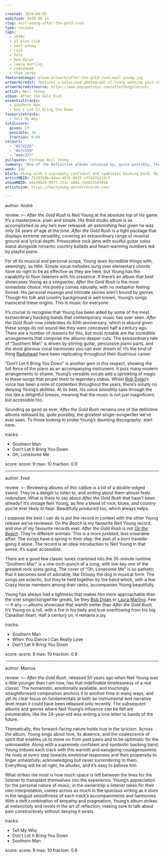 ```yaml
---

created: 2020-08-05
modified: 2020-08-14
slug: neil-young-after-the-gold-rush
type: reviews
tags:
  - 1970s
  - 27 plus club
  - neil young
  - rock
  - folk
  - bob dylan
  - laura marling
  - radiohead
  - thom yorke
featuredimage: album-artwork/after-the-gold-rush-neil-young.jpg
artworkCredit: features a solarised photograph of Young walking past the New York University School of Law. It was taken by American photographer Joel Bernstein, who at the time was just 18 years old.
artworkCreditSource: https://www.popspotsnyc.com/afterthegoldrush/
artist: Neil Young
album: After the Gold Rush
essentialtracks:
  - Southern Man
  - Don't Let It Bring You Down 
favouritetracks:
  - Tell My Why
totalscore:
  given: 27
  possible: 30
  fraction: 0.90
colours:
  - "#272226"
  - "#e7c559"
  - "#e0c377"
pullquote: Vintage Neil Young
summary: "One of the definitive albums released by, quite possibly, the greatest singer-songwriter we've ever seen. To those looking to probe Young's daunting discography: start here."
week: 242
blurb: Along with a supremely confident and symbiotic backing band, Neil Young imbues each track with this and easygoing courageousness. A true classic.
artistMBID: 75167b8b-44e4-407b-9d35-effe87b223cf
albumMBID: b6a3952b-9977-351c-a80a-73e023143858
artistLink: https://neilyoung.warnerrecords.com/

---
```


author: André

review: >-
  *After the Gold Rush* is Neil Young at the absolute top of his game. It’s a masterpiece, plain and simple. His third studio album is as accomplished as any he’s ever released: an astonishing feat given he was only 24 years of age at the time. *After the Gold Rush* is a tight package that displays extreme versatility, covering an extraordinary range of musical ground and lyrical depth. Provocative rock jams with soulful guitar solos stand alongside romantic country ballads and heart-warming numbers led by playful piano.

  For all its musical and personal scope, Young does incredible things with, seemingly, so little. Simple vocal melodies sung over elementary chords have no right to be as effective as they are here, but Young has the capability to floor listeners with his presence. If there’s an album that best showcases Young as a songwriter, *After the Gold Rush* is the most immediate choice. His poetry comes naturally, with no metaphor feeling forced. His personal musings and intricate stories aren’t bound by genres. Though his folk and country background is well known, Young’s songs transcend these origins. This is music for everyone.

  It’s crucial to recognise that Young has been aided by some of the most extraordinary backing bands that contemporary music has ever seen. *After the Gold Rush* now celebrates its 50th anniversary, which is absurd given these songs do not sound like they were conceived half a century ago. There are a number of reasons for this, but most notable are the incredible arrangements that comprise the albums deeper cuts. The extraordinary tale of “Southern Man” is driven by stirring guitar, percussive piano parts, and the most glorious vocal harmonies you can ever dream of. It’s the kind of thing [Radiohead](/reviews/radiohead-ok-computer/) have been replicating throughout their illustrious career.

  “Don’t Let it Bring You Down” is another gem in this respect, showing the full force of the piano as an accompanying instrument. It puts many modern arrangements to shame. Young’s versatile vocals add a sprinkling of magic to these songs that propel them to legendary status. Whilst [Bob Dylan](/articles/bob-dylan-studio-albums-ranked/)’s voice has been a note of contention throughout the years, there’s simply no denying Young’s abilities. At its best, his voice smoothly sails through the mix like a delightful breeze, meaning that the music is not just magnificent, but accessible too.

  Sounding as good as ever, *After the Gold Rush* remains one of the definitive albums released by, quite possibly, the greatest singer-songwriter we’ve ever seen. To those looking to probe Young’s daunting discography: start here.

tracks:
  - Southern Man
  - Don't Let It Bring You Down
  - Oh, Lonesome Me

score:
  score: 9
  max: 10
  fraction: 0.9

---

author: Fred

review: >-
  Reviewing albums of this calibre is a bit of a double-edged sword. They’re a delight to listen to, and writing about them almost feels redundant. What is there to say about *After the Gold Rush* that hasn’t been already? It’s vintage Neil Young, as fine a blend of rock, blues, and country you’re ever likely to hear. Beautifully produced too, which always helps.

  I suppose the best I can do is put the record in context with the other Young release we’ve reviewed. *On the Beach* is my favourite Neil Young record, and one of my favourite records ever. *After the Gold Rush* is not [*On the Beach*](/reviews/neil-young-on-the-beach/). They’re different animals. This is a more jumbled, less miserable affair. The songs have a spring in their step, the zest of a born traveller going it alone. The record is an ideal introduction to Neil Young in that sense; it’s super accessible.

  There are a good few classic tunes crammed into the 35-minute runtime. “Southern Man” is a one-inch-punch of a song, with low key one of the greatest rock solos going. The cover of “Oh, Lonesome Me” is so pathetic that it becomes kind of adorable, like Droopy the dog in musical form. The songs are eclectic, but they’re held together by the band which, with a few Crazy Horse members among their ranks, accompanies Young beautifully.

  Young has always had a lightness that makes him more approachable than the icier singer/songwriter greats, be they [Bob Dylan](/reviews/bob-dylan-highway-61-revisited/) or [Laura Marling](/reviews/laura-marling-semper-femina/). Few — if any — albums showcase that wamth better than *After the Gold Rush*. It’s Young on a roll, with a fire in his belly and love overflowing from his big Canadian heart. Half a century on, it remains a joy.

tracks:
  - Southern Man
  - When You Dance I Can Really Love
  - Don't Let It Bring You Down

score:
  score: 9
  max: 10
  fraction: 0.9

---

author: Marcus

review: >-
  *After the Gold Rush*, released 50 years ago when Neil Young was a little younger than I am now, has that indefinable timelessness of a real classic. The humanistic, emotionally available, and touchingly straightforward composition anchors it to another time in many ways, and yet its clear focus on fundamentals at both an instrumental and narrative level mean it could have been released only recently. The subsequent albums and genres where Neil Young’s influence can be felt are innumerable, like the 24-year-old was writing a love letter to bands of the future.

  Thematically, this forward-facing nature holds true in the lyricism. Across the album, Young sings about love, its absence, and the coalescence of spirit that enables us to move on from past pains and to be optimistic for the unknowable. Along with a supremely confident and symbiotic backing band, Young imbues each track with this warmth and easygoing courageousness. He nods at every step towards emotional responses and their propensity to linger unhelpfully; acknowledging but never surrendering to them. Everything will be all right, he alludes, and it’s easy to believe him.

  What strikes me most is how much space is left between the lines for the listener to transplant themselves into the experience. Young’s appreciation for the personal nature of music, in the ownership a listener takes for their own interpretation, comes across as much in the spacious writing as it does in the languid smoothness of each track’s accompaniments and harmonies. With a deft combination of empathy and pragmatism, Young’s album strikes at melancholy and revels in the art of reflection, making sure to talk about pain constructively without denying it exists.

tracks:
  - Tell My Why
  - Don't Let It Bring You Down
  - Southern Man

score:
  score: 9
  max: 10
  fraction: 0.9